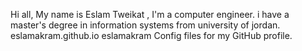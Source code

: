 Hi all, My name is Eslam Tweikat , I'm a computer engineer. i have a master's degree in information systems from university of jordan.
eslamakram.github.io
eslamakram
Config files for my GitHub profile.
